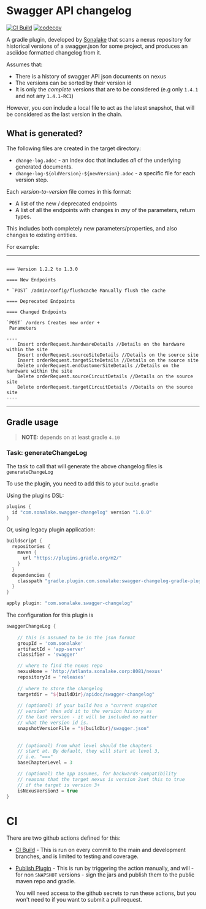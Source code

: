 # Swagger API changelog

[![CI Build](https://github.com/sonalake/swagger-changelog-gradle-plugin/workflows/CI%20Build/badge.svg)](https://github.com/sonalake/swagger-changelog-gradle-plugin)
[![codecov](https://codecov.io/gh/sonalake/swagger-changelog-gradle-plugin/branch/master/graph/badge.svg)](https://codecov.io/gh/sonalake/swagger-changelog-gradle-plugin)

A gradle plugin, developed by [Sonalake](https://sonalake.com) that scans a nexus repository 
for historical versions of a swagger.json for some project, and produces an asciidoc formatted
changelog from it.

Assumes that:

- There is a history of swagger API json documents on nexus
- The versions can be sorted by their version id
- It is only the *complete* versions that are to be considered (e.g only `1.4.1` and not any `1.4.1-RC1`)

However, you _can_ include a local file to act as the latest snapshot, that will 
be considered as the last version in the chain.


## What is generated?

The following files are created in the target directory:

 - `change-log.adoc` - an index doc that includes _all_ of the underlying generated documents.
 - `change-log-${oldVersion}-${newVersion}.adoc` - a specific file for each version step.
 
 Each _version-to-version_ file comes in this format:
 
 - A list of the new / deprecated endpoints
 - A list of all the endpoints with changes in _any_ of the parameters, return types. 
 
This includes both completely new parameters/properties, and also changes to existing entities.
 
For example:  

---

```asciidoc
 
=== Version 1.2.2 to 1.3.0

==== New Endpoints

* `POST` /admin/config/flushcache Manually flush the cache

==== Deprecated Endpoints

==== Changed Endpoints

`POST` /orders Creates new order +
 Parameters

----
    Insert orderRequest.hardwareDetails //Details on the hardware within the site
    Insert orderRequest.sourceSiteDetails //Details on the source site
    Insert orderRequest.targetSiteDetails //Details on the source site
    Delete orderRequest.endCustomerSiteDetails //Details on the hardware within the site
    Delete orderRequest.sourceCircuitDetails //Details on the source site
    Delete orderRequest.targetCircuitDetails //Details on the source site
----

```
---

## Gradle usage

> **NOTE:** depends on at least gradle `4.10`

### Task: generateChangeLog

The task to call that will generate the above changelog files is `generateChangeLog`


To use the plugin, you need to add this to your `build.gradle`

Using the plugins DSL:
```groovy
plugins {
  id "com.sonalake.swagger-changelog" version "1.0.0"
}
```

Or, using legacy plugin application:
```groovy
buildscript {
  repositories {
    maven {
      url "https://plugins.gradle.org/m2/"
    }
  }
  dependencies {
    classpath "gradle.plugin.com.sonalake:swagger-changelog-gradle-plugin:1.0.0"
  }
}

apply plugin: "com.sonalake.swagger-changelog"
```


The configuration for this plugin is
```groovy
swaggerChangeLog {
   
    // this is assumed to be in the json format
    groupId = 'com.sonalake'
    artifactId = 'app-server'
    classifier = 'swagger'

    // where to find the nexus repo
    nexusHome = 'http://atlanta.sonalake.corp:8081/nexus'
    repositoryId = 'releases'
    
    // where to store the changelog
    targetdir = "${buildDir}/apidoc/swagger-changelog"
    
    // (optional) if your build has a "current snapshot 
    // version" then add it to the version history as 
    // the last version - it will be included no matter
    // what the version id is.
    snapshotVersionFile = "${buildDir}/swagger.json"
    
    
    // (optional) from what level should the chapters 
    // start at. By default, they will start at level 3, 
    // i.e. "==="
    baseChapterLevel = 3

    // (optional) the app assumes, for backwards-compatibility
    // reasons that the target nexus is version 2set this to true
    // if the target is version 3+
    isNexusVersion3 = true
}

```

# CI

There are two github actions defined for this:

- [CI Build](https://github.com/sonalake/swagger-changelog-gradle-plugin/actions?query=workflow%3A%22CI+Build%22) - 
    This is run on every commit to the main and development branches, and is limited to testing and coverage.
- [Publish Plugin](https://github.com/sonalake/swagger-changelog-gradle-plugin/actions?query=workflow%3A%22Publish+Plugin%22) - 
    This is run by triggering the action manually, and will - for non `SNAPSHOT` versions - sign the jars and 
    publish them to the public maven repo and gradle.
    
    You will need access to the github secrets to run these actions, but you won't need 
    to if you want to submit a pull request.
